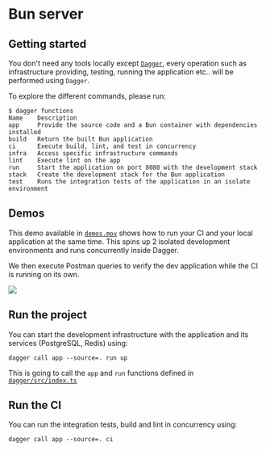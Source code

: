 # Bun server

## Getting started

You don't need any tools locally except [`Dagger`](https://dagger.io), every operation such as infrastructure providing, testing, running the application etc.. will be performed using `Dagger`.

To explore the different commands, please run:

```shell
$ dagger functions                      
Name    Description
app     Provide the source code and a Bun container with dependencies installed
build   Return the built Bun application
ci      Execute build, lint, and test in concurrency
infra   Access specific infrastructure commands
lint    Execute lint on the app
run     Start the application on port 8080 with the development stack
stack   Create the development stack for the Bun application
test    Runs the integration tests of the application in an isolate environment
```

## Demos

This demo available in [`demos.mov`](./demos.mov) shows how to run your CI and your local application at the same time.
This spins up 2 isolated development environments and runs concurrently inside Dagger.

We then execute Postman queries to verify the dev application while the CI is running on its own.

![](https://imgur.com/a/t7ZhCYD)

## Run the project

You can start the development infrastructure with the application and its services (PostgreSQL, Redis) using:

```shell
dagger call app --source=. run up
```

This is going to call the `app` and `run` functions defined in [`dagger/src/index.ts`](./dagger/src/index.ts)

## Run the CI

You can run the integration tests, build and lint in concurrency using:

```shell
dagger call app --source=. ci
```